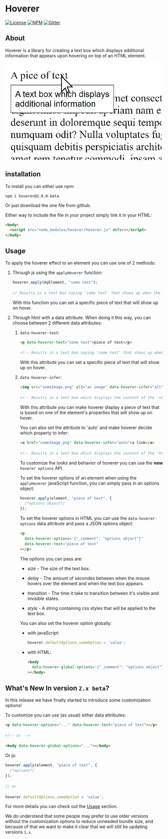 # Hoverer

[![License](https://img.shields.io/badge/license-ISC-blue.svg)](https://github.com/probot/template/blob/master/LICENSE)
[![NPM](https://img.shields.io/badge/npm-v2.0.0-blue.svg)](https://www.npmjs.com/package/hoverer/v/2.0.0-beta.1)
[![Gitter](https://img.shields.io/badge/chat-on%20gitter-brightgreen)](https://gitter.im/hoverer-js/community?utm_source=badge&utm_medium=badge&utm_campaign=pr-badge)

## About

Hoverer is a library for creating a text box which displays additional information that appears upon hovering on top of an HTML element.

![An example image](readmeFiles/example.png)

## installation

To install you can either use npm:

```console
npm i hoverer@2.0.0-beta
```

Or just download the one file from github.

Either way to include the file in your project simply link it in your HTML:

```html
<body>
  <script src="node_modules/hoverer/hoverer.js" defer></script>
</body>
```

## Usage

To apply the hoverer effect to an element you can use one of 2 methods:

1.  Through js using the `applyHoverer` function:

    ```js
    hoverer.apply(myElement, "some text");

    // Results in a text box saying 'some text' that shows up when the mouse hovers over `myElement`.
    ```

    With this function you can set a specific piece of text that will show up on hover.

1.  Through html with a data attribute. When doing it this way, you can choose between 2 different data attributes:

    1.  `data-hoverer-text`:

        ```html
        <p data-hoverer-text="some text">piece of text</p>

        <!-- Results in a text box saying 'some text' that shows up when the mouse hovers over the p element. -->
        ```

        With this attribute you can set a specific piece of text that will show up on hover.

    1.  `data-hoverer-infer`:

        ```html
        <img src="someImage.png" alt="an image" data-hoverer-infer="alt" />

        <!-- Results in a text box which displays the content of the 'alt' property of the img element ('an image') and shows up when the mouse hovers over the img element. -->
        ```

        With this attribute you can make hoverer display a piece of text that is based on one of the element's properties that will show up on hover.

        You can also set the attribute to 'auto' and make hoverer decide which property to infer:

        ```html
        <a href="someImage.png" data-hoverer-infer="auto">a link</a>

        <!-- Results in a text box which displays the content of the 'href' property of the `a` element ('an image') and shows up when the mouse hovers over the img element. -->
        ```

        To customize the looks and behavior of hoverer you can use the **new** `hoverer options` API.

        To set the hoverer options of an element when using the `applyHoverer` javaScript function, you can simply pass in an options object:

        ```js
        hoverer.apply(element, "piece of text", {
          /*options object*/
        });
        ```

        To set the hoverer options in HTML you can use the `data-hoverer-options` data attribute and pass a JSON options object:

        ```html
        <p
          data-hoverer-options='{"_comment": "options object"}'
          data-hoverer-text="piece of text"
        ></p>
        ```

        The options you can pass are:

        - _size_ - The size of the text box.

        - _delay_ - The amount of secondes between when the mouse hovers over the element and when the text box appears.

        - _transition_ - The time it take to transition between it's visible and invisible states.

        - _style_ - A string containing css styles that will be applied to the text box.

        You can also set the hoverer option globally:

        - with javaScript:

          ```js
          hoverer.defaultOptions.someOption = 'value';
          ```

        - with HTML:

          ```html
          <body
            data-hoverer-global-options='{"_comment": "options object"}'
          ></body>
          ```

## What's New In version `2.x beta`?

In this release we have finally started to introduce some customization options!

To customize you can use (as usual) either data attributes:

```html
<p data-hoverer-options="..." data-hoverer-text="piece of text"></p>

<!-- or -->

<body data-hoverer-global-options="..."></body>
```

Or js:

```js
hoverer.apply(element, "piece of text", {
  /*options*/
});

// or

hoverer.defaultOptions.someOption = 'value';
```

For more details you can check out the [Usage](#usage) section.

We do understand that some people may prefer to use older versions without the customization options to reduce unneeded bundle size, and because of that we want to make it clear that we will still be updating versions `1.x`.